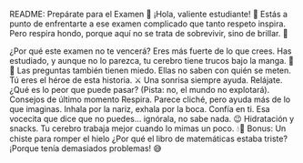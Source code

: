 README: Prepárate para el Examen 🚀
¡Hola, valiente estudiante! 👋
Estás a punto de enfrentarte a ese examen complicado que tanto respeto inspira. Pero respira hondo, porque aquí no se trata de sobrevivir, sino de brillar. 🌟

¿Por qué este examen no te vencerá?
Eres más fuerte de lo que crees. Has estudiado, y aunque no lo parezca, tu cerebro tiene trucos bajo la manga. 🧠💡
Las preguntas también tienen miedo. Ellas no saben con quién se meten. Tú eres el héroe de esta historia. ⚔️
Una sonrisa siempre ayuda. Relájate. ¿Qué es lo peor que puede pasar? (Pista: no, el mundo no explotará).
Consejos de último momento
Respira. Parece cliché, pero ayuda más de lo que imaginas. Inhala por la nariz, exhala por la boca.
Confía en ti. Esa vocecita que dice que no puedes... ignórala, no sabe nada. 😉
Hidratación y snacks. Tu cerebro trabaja mejor cuando lo mimas un poco. 💧🍫
Bonus: Un chiste para romper el hielo
¿Por qué el libro de matemáticas estaba triste?
¡Porque tenía demasiados problemas! 😅